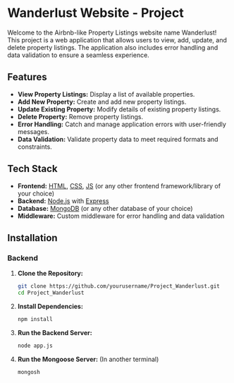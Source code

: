 # Wanderlust Website - Project

Welcome to the Airbnb-like Property Listings website name Wanderlust! This project is a web application that allows users to view, add, update, and delete property listings. The application also includes error handling and data validation to ensure a seamless experience.

## Features

- **View Property Listings:** Display a list of available properties.
- **Add New Property:** Create and add new property listings.
- **Update Existing Property:** Modify details of existing property listings.
- **Delete Property:** Remove property listings.
- **Error Handling:** Catch and manage application errors with user-friendly messages.
- **Data Validation:** Validate property data to meet required formats and constraints.

## Tech Stack

- **Frontend:** [HTML](https://developer.mozilla.org/en-US/docs/Web/HTML), [CSS](https://developer.mozilla.org/en-US/docs/Web/CSS), [JS](https://developer.mozilla.org/en-US/docs/Web/JavaScript) (or any other frontend framework/library of your choice)
- **Backend:** [Node.js](https://nodejs.org/) with [Express](https://expressjs.com/)
- **Database:** [MongoDB](https://www.mongodb.com/) (or any other database of your choice)
- **Middleware:** Custom middleware for error handling and data validation

## Installation

### Backend

1. **Clone the Repository:**

   ```bash
   git clone https://github.com/yourusername/Project_Wanderlust.git
   cd Project_Wanderlust
   ```

2. **Install Dependencies:**

   ```bash
   npm install
   ```

3. **Run the Backend Server:**

   ```bash
   node app.js
   ```

4. **Run the Mongoose Server:** (In another terminal)

   ```bash
   mongosh
   ```
